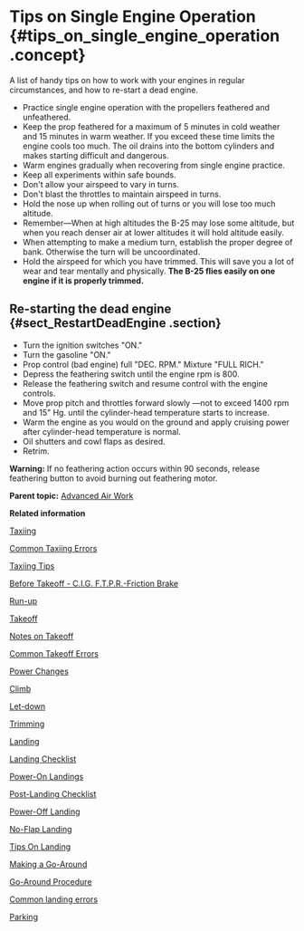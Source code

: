 # Tips on Single Engine Operation {#tips_on_single_engine_operation .concept}

A list of handy tips on how to work with your engines in regular circumstances, and how to re-start a dead engine.

-   Practice single engine operation with the propellers feathered and unfeathered.
-   Keep the prop feathered for a maximum of 5 minutes in cold weather and 15 minutes in warm weather. If you exceed these time limits the engine cools too much. The oil drains into the bottom cylinders and makes starting difficult and dangerous.
-   Warm engines gradually when recovering from single engine practice.
-   Keep all experiments within safe bounds.
-   Don't allow your airspeed to vary in turns.
-   Don't blast the throttles to maintain airspeed in turns.
-   Hold the nose up when rolling out of turns or you will lose too much altitude.
-   Remember—When at high altitudes the B-25 may lose some altitude, but when you reach denser air at lower altitudes it will hold altitude easily.
-   When attempting to make a medium turn, establish the proper degree of bank. Otherwise the turn will be uncoordinated.
-   Hold the airspeed for which you have trimmed. This will save you a lot of wear and tear mentally and physically. **The B-25 flies easily on one engine if it is properly trimmed.**

## Re-starting the dead engine {#sect_RestartDeadEngine .section}

-   Turn the ignition switches "ON."
-   Turn the gasoline "ON."
-   Prop control \(bad engine\) full "DEC. RPM." Mixture "FULL RICH."
-   Depress the feathering switch until the engine rpm is 800.
-   Release the feathering switch and resume control with the engine controls.
-   Move prop pitch and throttles forward slowly —not to exceed 1400 rpm and 15" Hg. until the cylinder-head temperature starts to increase.
-   Warm the engine as you would on the ground and apply cruising power after cylinder-head temperature is normal.
-   Oil shutters and cowl flaps as desired.
-   Retrim.

**Warning:** If no feathering action occurs within 90 seconds, release feathering button to avoid burning out feathering motor.

**Parent topic:** [Advanced Air Work](../topics/advanced_air_work.md)

**Related information**  


[Taxiing](../topics/taxiing.md)

[Common Taxiing Errors](../topics/common_taxiing_errors.md)

[Taxiing Tips](../topics/taxiing_tips.md)

[Before Takeoff - C.I.G. F.T.P.R.-Friction Brake](../topics/before_takeoff_c.i.g.f.t.p.r._friction_brake.md)

[Run-up](../topics/run_up.md)

[Takeoff](../topics/takeoff.md)

[Notes on Takeoff](../topics/notes_on_takeoff.md)

[Common Takeoff Errors](../topics/common_takeoff_errors.md)

[Power Changes](../topics/power_changes.md)

[Climb](../topics/climb.md)

[Let-down](../topics/let_down.md)

[Trimming](../topics/trimming.md)

[Landing](../topics/landing.md)

[Landing Checklist](../topics/landing_checklist.md)

[Power-On Landings](../topics/power_on_landings.md)

[Post-Landing Checklist](../topics/post_landing_checklist.md)

[Power-Off Landing](../topics/power_off_landing.md)

[No-Flap Landing](../topics/no_flap_landing.md)

[Tips On Landing](../topics/tips_on_landing.md)

[Making a Go-Around](../topics/making_a_go_around.md)

[Go-Around Procedure](../topics/go_around_procedure.md)

[Common landing errors](../topics/common_landing_errors.md)

[Parking](../topics/parking.md)

